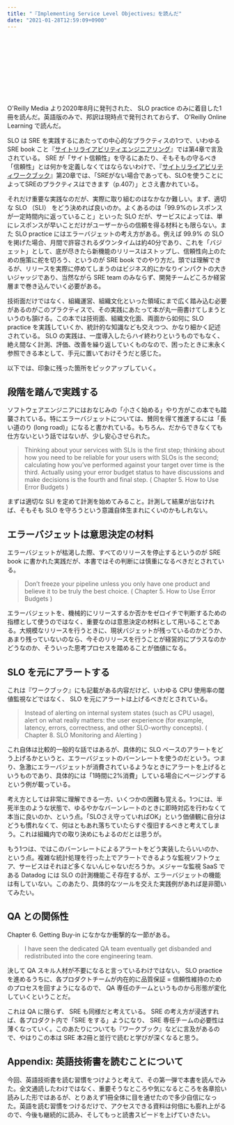 ```yaml
---
title: "『Implementing Service Level Objectives』を読んだ"
date: "2021-01-28T12:59:09+0900"
---
```


<div class="iframely-embed"><div class="iframely-responsive" style="height: 140px; padding-bottom: 0;"><a href="https://www.oreilly.com/library/view/implementing-service-level/9781492076803/" data-iframely-url="//cdn.iframe.ly/H5CaSrl"></a></div></div><script async src="//cdn.iframe.ly/embed.js" charset="utf-8"></script>

O'Reilly Media より2020年8月に発刊された、 SLO practice のみに着目した1冊を読んだ。英語版のみで、邦訳は現時点で発刊されておらず、 O'Reilly Online Learning で読んだ。

SLO は SRE を実践するにあたっての中心的なプラクティスの1つで、いわゆる SRE book こと『[サイトリライアビリティエンジニアリング](https://www.oreilly.co.jp/books/9784873117911/)』では第4章で言及されている。 SRE が「サイト信頼性」を守るにあたり、そもそもの守るべき「信頼性」とは何かを定義しなくてはならないわけで、『[サイトリライアビリティワークブック](https://www.oreilly.co.jp/books/9784873119137/)』第20章では、「SREがない場合であっても、SLOを使うことによってSREのプラクティスはできます（p.407）」とさえ書かれている。

それだけ重要な実践なのだが、実際に取り組むのはなかなか難しい。まず、適切な SLO （SLI） をどう決めれば良いのか。よくあるのは「99.9%のレスポンスが一定時間内に返っていること」といった SLO だが、サービスによっては、単にレスポンスが早いことだけがユーザーからの信頼を得る材料とも限らない。また SLO practice にはエラーバジェットの考え方がある。例えば 99.9% の SLO を掲げた場合、月間で許容されるダウンタイムは約40分であり、これを「バジェット」として、底が尽きたら新機能のリリースはストップし、信頼性向上のための施策に舵を切ろう、というのが SRE book でのやり方だ。頭では理解できるが、リリースを実際に停めてしまうのはビジネス的にかなりインパクトの大きいジャッジであり、当然ながら SRE team のみならず、開発チームどころか経営層まで巻き込んでいく必要がある。

技術面だけではなく、組織運営、組織文化といった領域にまで広く踏み込む必要があるのがこのプラクティスで、その実践にあたって本が丸一冊書けてしまうというのも頷ける。この本では技術面、組織文化面、両面から如何に SLO practice を実践していくか、統計的な知識なども交えつつ、かなり細かく記述されている。 SLO の実践は、一度導入したらハイ終わりというものでもなく、絶え間なく計測、評価、改善を繰り返していくものなので、困ったときに末永く参照できる本として、手元に置いておけそうだと感じた。

以下では、印象に残った箇所をピックアップしていく。

## 段階を踏んで実践する

ソフトウェアエンジニアにはおなじみの「小さく始める」やり方がこの本でも踏襲されている。特にエラーバジェットについては、賛同を得て推進するには「長い道のり (long road)」になると書かれている。もちろん、だからできなくても仕方ないという話ではないが、少し安心させられた。

> Thinking about your services with SLIs is the first step; thinking about how you need to be reliable for your users with SLOs is the second; calculating how you’ve performed against your target over time is the third. Actually using your error budget status to have discussions and make decisions is the fourth and final step. ( Chapter 5. How to Use Error Budgets )

まずは適切な SLI を定めて計測を始めてみること。計測して結果が出なければ、そもそも SLO を守ろうという意識自体生まれにくいのかもしれない。

## エラーバジェットは意思決定の材料

エラーバジェットが枯渇した際、すべてのリリースを停止するというのが SRE book に書かれた実践だが、本書ではその判断には慎重になるべきだとされている。

> Don’t freeze your pipeline unless you only have one product and believe it to be truly the best choice. ( Chapter 5. How to Use Error Budgets )

エラーバジェットを、機械的にリリースするか否かをゼロイチで判断するための指標として使うのではなく、重要なのは意思決定の材料として用いることである。大規模なリリースを行うときに、現状バジェットが残っているのかどうか、あまり残っていないのなら、今そのリリースを行うことが経営的にプラスなのかどうなのか、そういった思考プロセスを踏めることが価値になる。

## SLO を元にアラートする

これは『ワークブック』にも記載がある内容だけど、いわゆる CPU 使用率の閾値監視などではなく、 SLO を元にアラートは上げるべきだとされている。

> Instead of alerting on internal system states (such as CPU usage), alert on what really matters: the user experience (for example, latency, errors, correctness, and other SLO-worthy concepts). ( Chapter 8. SLO Monitoring and Alerting )

これ自体は比較的一般的な話ではあるが、具体的に SLO ベースのアラートをどう上げるかというと、エラーバジェットのバーンレートを使うのだという。つまり、急激にエラーバジェットが消費されているようなときにアラートを上げるというものであり、具体的には「1時間に2%消費」している場合にページングするという例が載っている。

考え方としては非常に理解できる一方、いくつかの困難も覚える。1つには、半死半生のような状態で、ゆるやかなバーンレートのときに即時対応を行わなくて本当に良いのか、という点。「SLOさえ守っていればOK」という価値観に自分はどうも慣れなくて、何はともあれ落ちていたらすぐ復旧するべきと考えてしまう。これは組織内での取り決めにもよるのだとは思うが。

もう1つは、ではこのバーンレートによるアラートをどう実装したらいいのか、という点。複雑な統計処理を行った上でアラートできるような監視ソフトウェア、サービスはそれほど多くないんじゃないだろうか。メジャーな監視 SaaS である Datadog には SLO の計測機能こそ存在するが、エラーバジェットの機能は有していない。このあたり、具体的なツールを交えた実践例があれば是非聞いてみたい。

## QA との関係性

Chapter 6. Getting Buy-in になかなか衝撃的な一節がある。

> I have seen the dedicated QA team eventually get disbanded and redistributed into the core engineering team.

決して QA スキル人材が不要になると言っているわけではない。 SLO practice を進めるうちに、各プロダクトチームが内在的に品質保証 = 信頼性維持のためのプロセスを回すようになるので、 QA 専任のチームというものから形態が変化していくということだ。

これは QA に限らず、 SRE も同様だと考えている。 SRE の考え方が浸透すれば、各プロダクト内で「SRE をする」ようになり、 SRE 専任チームの必要性は薄くなっていく。このあたりについても『ワークブック』などに言及があるので、やはりこの本は SRE 本2冊と並行で読むと学びが深くなると思う。

## Appendix: 英語技術書を読むことについて

今回、英語技術書を読む習慣をつけようと考えて、その第一弾で本書を読んでみた。全文通読したわけではなく、重要そうなところや気になるところを各章拾い読みした形ではあるが、とりあえず1冊全体に目を通せたので多少自信になった。英語を読む習慣をつけるだけで、アクセスできる資料は何倍にも膨れ上がるので、今後も継続的に読み、そしてもっと読書スピードを上げていきたい。
